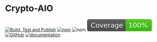 # Crypto-AIO

[![Build, Test and Publish](https://github.com/vhidvz/crypto-aio/actions/workflows/npm-ci.yml/badge.svg)](https://github.com/vhidvz/crypto-aio/actions/workflows/npm-ci.yml)
[![npm](https://img.shields.io/npm/v/crypto-aio)](https://www.npmjs.com/package/crypto-aio)
![npm](https://img.shields.io/npm/dm/crypto-aio)
[![Coverage](https://raw.githubusercontent.com/vhidvz/crypto-aio/main/docs/coverage.svg)](https://htmlpreview.github.io/?https://github.com/vhidvz/crypto-aio/blob/main/docs/coverage/lcov-report/index.html)
[![GitHub](https://img.shields.io/github/license/vhidvz/crypto-aio?style=flat)](https://github.com/vhidvz/crypto-aio/blob/master/LICENSE)
[![documentation](https://img.shields.io/badge/documentation-click_to_read-c27cf4)](https://vhidvz.github.io/crypto-aio/)
